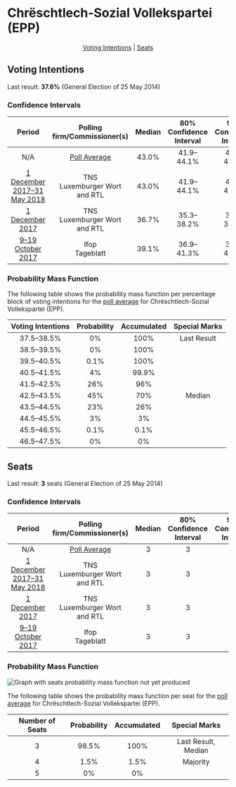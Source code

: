 # Chrëschtlech-Sozial Vollekspartei (EPP)

<p align="center"><a href="#voting-intentions">Voting Intentions</a> | <a href="#seats">Seats</a></p>

## Voting Intentions

Last result: **37.6%** (General Election of 25 May 2014)

### Confidence Intervals

| Period     | Polling firm/Commissioner(s) | Median | 80% Confidence Interval | 90% Confidence Interval | 95% Confidence Interval | 99% Confidence Interval |
|:----------:|:----------------:|:-----------:|:-----------------------:|:-----------------------:|:-----------------------:|:-----------------------:|
| N/A | [Poll Average](average.html) | 43.0% | 41.9–44.1% | 41.6–44.4% | 41.4–44.6% | 40.9–45.2% |
| [1 December 2017–31 May 2018](2018-05-31-TNS.html) | TNS <br> Luxemburger Wort and RTL | 43.0% | 41.9–44.1% | 41.6–44.4% | 41.4–44.6% | 40.9–45.2% |
| [1 December 2017](2017-12-01-TNS.html) | TNS <br> Luxemburger Wort and RTL | 36.7% | 35.3–38.2% | 34.8–38.6% | 34.5–38.9% | 33.8–39.7% |
| [9–19 October 2017](2017-10-19-Ifop.html) | Ifop <br> Tageblatt | 39.1% | 36.9–41.3% | 36.3–41.9% | 35.8–42.4% | 34.8–43.5% |

### Probability Mass Function

The following table shows the probability mass function per percentage block of voting intentions for the [poll average](average.html) for Chrëschtlech-Sozial Vollekspartei (EPP).

| Voting Intentions | Probability | Accumulated | Special Marks |
|:-----------------:|:-----------:|:-----------:|:-------------:|
| 37.5–38.5% | 0% | 100% | Last Result |
| 38.5–39.5% | 0% | 100% |  |
| 39.5–40.5% | 0.1% | 100% |  |
| 40.5–41.5% | 4% | 99.9% |  |
| 41.5–42.5% | 26% | 96% |  |
| 42.5–43.5% | 45% | 70% | Median |
| 43.5–44.5% | 23% | 26% |  |
| 44.5–45.5% | 3% | 3% |  |
| 45.5–46.5% | 0.1% | 0.1% |  |
| 46.5–47.5% | 0% | 0% |  |


## Seats

Last result: **3** seats (General Election of 25 May 2014)

### Confidence Intervals

| Period     | Polling firm/Commissioner(s) | Median | 80% Confidence Interval | 90% Confidence Interval | 95% Confidence Interval | 99% Confidence Interval |
|:----------:|:----------------:|:------:|:-----------------------:|:-----------------------:|:-----------------------:|:-----------------------:|
| N/A | [Poll Average](average.html) | 3 | 3 | 3 | 3 | 3–4 |
| [1 December 2017–31 May 2018](2018-05-31-TNS.html) | TNS <br> Luxemburger Wort and RTL | 3 | 3 | 3 | 3 | 3–4 |
| [1 December 2017](2017-12-01-TNS.html) | TNS <br> Luxemburger Wort and RTL | 3 | 3 | 3 | 3 | 3–4 |
| [9–19 October 2017](2017-10-19-Ifop.html) | Ifop <br> Tageblatt | 3 | 3 | 3 | 3 | 3–4 |

### Probability Mass Function

![Graph with seats probability mass function not yet produced](average-seats-pmf-chrëschtlech-sozialvolleksparteiepp.png "Seats Probability Mass Function")

The following table shows the probability mass function per seat for the [poll average](average.html) for Chrëschtlech-Sozial Vollekspartei (EPP).

| Number of Seats | Probability | Accumulated | Special Marks |
|:---------------:|:-----------:|:-----------:|:-------------:|
| 3 | 98.5% | 100% | Last Result, Median |
| 4 | 1.5% | 1.5% | Majority |
| 5 | 0% | 0% |  |



